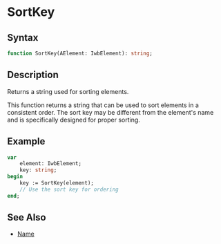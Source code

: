 # SortKey

## Syntax

```pascal
function SortKey(AElement: IwbElement): string;
```

## Description

Returns a string used for sorting elements.

This function returns a string that can be used to sort elements in a consistent order. The sort key may be different from the element's name and is specifically designed for proper sorting.

## Example

```pascal
var
    element: IwbElement;
    key: string;
begin
    key := SortKey(element);
    // Use the sort key for ordering
end;
```

## See Also

- [Name](IwbElement_Name.md)
